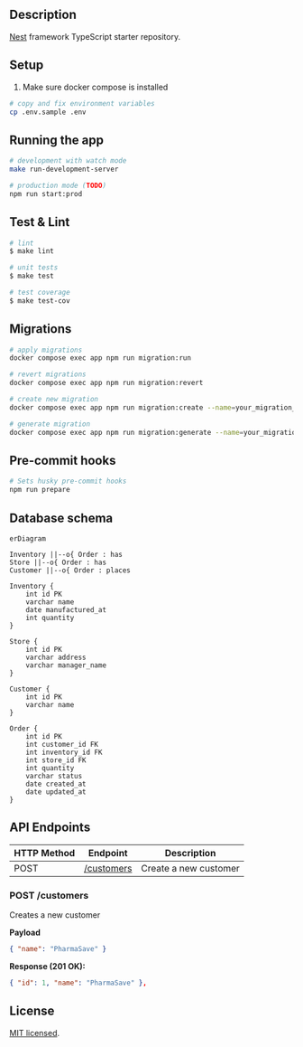 ## Description

[Nest](https://github.com/nestjs/nest) framework TypeScript starter repository.

## Setup

1. Make sure docker compose is installed

```bash
# copy and fix environment variables
cp .env.sample .env

```

## Running the app

```bash
# development with watch mode
make run-development-server

# production mode (TODO)
npm run start:prod
```

## Test & Lint

```bash
# lint
$ make lint

# unit tests
$ make test

# test coverage
$ make test-cov
```

## Migrations
```bash
# apply migrations
docker compose exec app npm run migration:run

# revert migrations
docker compose exec app npm run migration:revert

# create new migration
docker compose exec app npm run migration:create --name=your_migration_name

# generate migration
docker compose exec app npm run migration:generate --name=your_migration_name
```

## Pre-commit hooks

```sh
# Sets husky pre-commit hooks
npm run prepare
```

## Database schema
```mermaid
erDiagram

Inventory ||--o{ Order : has
Store ||--o{ Order : has
Customer ||--o{ Order : places

Inventory {
    int id PK
    varchar name
    date manufactured_at
    int quantity
}

Store {
    int id PK
    varchar address
    varchar manager_name
}

Customer {
    int id PK
    varchar name
}

Order {
    int id PK
    int customer_id FK
    int inventory_id FK
    int store_id FK
    int quantity
    varchar status
    date created_at
    date updated_at
}
```

## API Endpoints

| HTTP Method | Endpoint               | Description                       |
|-------------|------------------------|-----------------------------------|
| POST        | [/customers](#post-customers) | Create a new customer |

### POST /customers

Creates a new customer

**Payload**
```json
{ "name": "PharmaSave" }
```

**Response (201 OK):**

```json
{ "id": 1, "name": "PharmaSave" },
```

## License

[MIT licensed](LICENSE).
